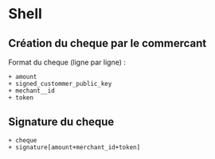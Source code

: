 # Shell

## Création du cheque par le commercant

Format du cheque (ligne par ligne) :

    + amount
    + signed_custommer_public_key
    + mechant__id
    + token

## Signature du cheque

    + cheque
    + signature[amount+merchant_id+token]

